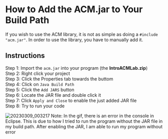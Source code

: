 # How to Add the ACM.jar to Your Build Path 

If you wish to use the ACM library, it is not as simple as doing a `#include "acm.jar"`. 
In order to use the library, you have to manually add it.

## Instructions 

Step 1: Import the `acm.jar` into your program (the **IntroACMLab.zip**) \
Step 2: Right click your project \
Step 3: Click the Properties tab towards the buttom \
Step 4: Click on `Java Build Path` \
Step 5: Click the `Add JARS` button \
Step 6: Locate the JAR file and double click it \
Step 7: Click `Apply and Close` to enable the just added JAR file \
Step 8: Try to run your code

![20230309_003217](https://user-images.githubusercontent.com/72991689/223967170-8119d305-4c50-4b69-856d-7e1578db9335.gif)
Note: In the gif, there is an error in the console in Eclipse. This is due to how 
I tried to run the program without the JAR file in my build path.
After enabling the JAR, I am able to run my program without error
